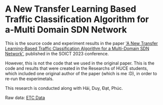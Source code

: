 # A New Transfer Learning Based Traffic Classification Algorithm for a-Multi Domain SDN Network
This is the source code and experiment results in the paper ['A New Transfer Learning-Based Traffic Classification Algorithm for a Multi-Domain SDN Network'](https://dl.acm.org/doi/10.1145/3628797.3628804), published in the SOICT 2023 conference.

However, this is not the code that we used in the original paper. This is the code and results that were created in the Researchs of HUCE students, which included one original author of the paper (which is me :D), in order to re-run the experimetals.

This research is conducted along with Hải, Duy, Đạt, Phúc.

Raw data: [ETC Data](https://drive.google.com/drive/folders/15mljCBCCjsINtjM3CqB-afy2xZ0Shgp2)
